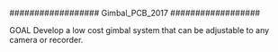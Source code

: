 ##################
 Gimbal_PCB_2017 
##################

GOAL
Develop a low cost gimbal system that can be adjustable to any camera or recorder.
